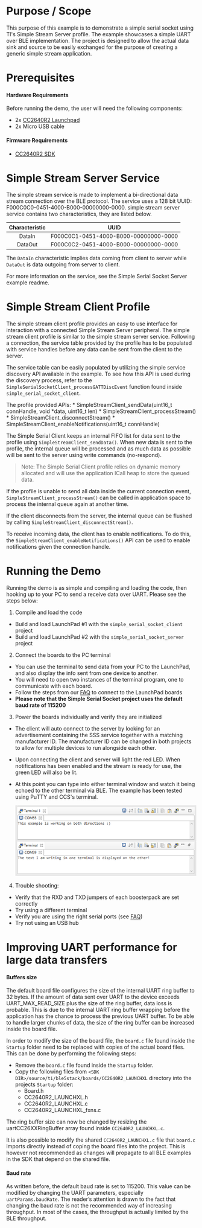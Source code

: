 
Purpose / Scope
===============

This purpose of this example is to demonstrate a simple serial socket using
TI's Simple Stream Server profile. The example showcases a simple UART over
BLE implementation. The project is designed to allow the actual data sink and
source to be easily exchanged for the purpose of creating a generic simple
stream application.

Prerequisites
=============

#### Hardware Requirements

Before running the demo, the user will need the following components:

- 2x [CC2640R2 Launchpad](http://www.ti.com/tool/LAUNCHXL-CC2640R2)
- 2x Micro USB cable

#### Firmware Requirements

- [CC2640R2 SDK](http://www.ti.com/tool/SIMPLELINK-CC2640R2-SDK)

Simple Stream Server Service
============================

The simple stream service is made to implement a bi-directional data stream
connection over the BLE protocol. The service uses a 128 bit UUID:
F000C0C0-0451-4000-B000-00000000-0000. simple stream server service contains
two characteristics, they are listed below.

| Characteristic    | UUID                                      |
|:-----------------:|:-----------------------------------------:|
|DataIn             | F000C0C1-0451-4000-B000-00000000-0000     |
|DataOut            | F000C0C2-0451-4000-B000-00000000-0000     |

The `DataIn` characteristic implies data coming from client to server while
`DataOut` is data outgoing from server to client.

For more information on the service, see the Simple Serial Socket Server example readme.

Simple Stream Client Profile
============================

The simple stream client profile provides an easy to use interface for
interaction with a connected Simple Stream Server peripheral. The simple stream
client profile is similar to the simple stream server service. Following a
connection, the service table provided by the profile has to be populated with
service handles before any data can be sent from the client to the server.

The service table can be easily populated by utilizing the simple service
discovery API available in the example. To see how this API is used during the
discovery process, refer to the `SimpleSerialSocketClient_processGATTDiscEvent`
function found inside `simple_serial_socket_client`.

The profile provided APIs:
\* SimpleStreamClient_sendData(uint16_t connHandle, void *data, uint16_t len)
\* SimpleStreamClient_processStream()
\* SimpleStreamClient_disconnectStream()
\* SimpleStreamClient_enableNotifications(uint16_t connHandle)

The Simple Serial Client keeps an internal FIFO list for data sent to the
profile using `SimpleStreamClient_sendData()`. When new data is sent to the
profile, the internal queue will be processed and as much data as possible
will be sent to the server using write commands (no-respond).

> Note: The Simple Serial Client profile relies on dynamic memory allocated and
> will use the application ICall heap to store the queued data.

If the profile is unable to send all data inside the current connection event,
`SimpleStreamClient_processStream()` can be called in application space to
process the internal queue again at another time.

If the client disconnects from the server, the internal queue can be flushed
by calling `SimpleStreamClient_disconnectStream()`.

To receive incoming data, the client has to enable notifications. To do this,
the `SimpleStreamClient_enableNotifications()` API can be used to enable
notifications given the connection handle.

Running the Demo
================

Running the demo is as simple and compiling and loading the code, then hooking
up to your PC to send a receive data over UART. Please see the steps below:

1. Compile and load the code
 - Build and load LaunchPad #1 with the `simple_serial_socket_client` project
 - Build and load LaunchPad #2 with the `simple_serial_socket_server` project

2. Connect the boards to the PC terminal
 - You can use the terminal to send data from your PC to the LaunchPad, and
 also display the info sent from one device to another.
 - You will need to open two instances of the terminal program, one to
 communicate with each board.
 - Follow the steps from our [FAQ](faq.md) to connect to the LaunchPad boards
 - **Please note that the Simple Serial Socket project uses the default baud
 rate of 115200**

3. Power the boards individually and verify they are initialized
 - The client will auto connect to the server by looking for an advertisement
   containing the SSS service together with a matching manufacturer ID. The
   manufacturer ID can be changed in both projects to allow for multiple
   devices to run  alongside each other.
 - Upon connecting the client and server will light the red LED. When
   notifications has been enabled and the stream is ready for use, the green
   LED will also be lit.
 - At this point you can type into either terminal window and watch it being
   echoed to the other terminal via BLE. The example has been tested using
   PuTTY and CCS's terminal.

   ![Simple Serial Socket](resources/terminal_client_server.png)

4. Trouble shooting: 
 - Verify that the RXD and TXD jumpers of each boosterpack are set correctly
 - Try using a different terminal
 - Verify you are using the right serial ports (see [FAQ](faq.md))
 - Try not using an USB hub

Improving UART performance for large data transfers
===================================================

#### Buffers size

The default board file configures the size of the internal UART ring buffer to
32 bytes. If the amount of data sent over UART to the device exceeds
UART_MAX_READ_SIZE plus the size of the ring buffer, data loss is probable.
This is due to the internal UART ring buffer wrapping before the application
has the chance to process the previous UART buffer. To be able to handle
larger chunks of data, the size of the ring buffer can be increased inside the
board file.

In order to modify the size of the board file, the `board.c` file found inside
the `Startup`  folder need to be replaced with copies of the actual board
files. This can be done by performing the following steps:

- Remove the `board.c` file found inside the `Startup` folder.
- Copy the following files from `<SDK DIR>/source/ti/ble5stack/boards/CC2640R2_LAUNCHXL` directory into the projects `Startup` folder:
    - Board.h
    - CC2640R2_LAUNCHXL.h
    - CC2640R2_LAUNCHXL.c
    - CC2640R2_LAUNCHXL_fxns.c

The ring buffer size can now be changed by resizing the uartCC26XXRingBuffer
array found inside `CC2640R2_LAUNCHXL.c`.

It is also possible to modify the shared `CC2640R2_LAUNCHXL.c` file that
`board.c` imports directly instead of coping the board files into the project.
This is however not recommended as changes will propagate to all BLE examples in the SDK
that depend on the shared file.

#### Baud rate
As written before, the default baud rate is set to 115200. This value can be
modified by changing the UART parameters, especially `uartParams.baudRate`.
The reader’s attention is drawn to the fact that changing the baud rate is
not the recommended way of increasing throughput. In most of the cases, the
throughput is actually limited by the BLE throughput.
